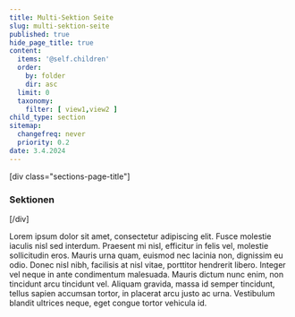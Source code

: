 ```yaml
---
title: Multi-Sektion Seite
slug: multi-sektion-seite
published: true
hide_page_title: true
content:
  items: '@self.children'
  order:
    by: folder
    dir: asc
  limit: 0
  taxonomy:
    filter: [ view1,view2 ]
child_type: section
sitemap:
  changefreq: never
  priority: 0.2
date: 3.4.2024
---
```


[div class="sections-page-title"]

### Sektionen

[/div]

Lorem ipsum dolor sit amet, consectetur adipiscing elit. Fusce molestie iaculis nisl sed interdum. Praesent mi nisl, efficitur in felis vel, molestie sollicitudin eros. Mauris urna quam, euismod nec lacinia non, dignissim eu odio. Donec nisl nibh, facilisis at nisl vitae, porttitor hendrerit libero. Integer vel neque in ante condimentum malesuada. Mauris dictum nunc enim, non tincidunt arcu tincidunt vel. Aliquam gravida, massa id semper tincidunt, tellus sapien accumsan tortor, in placerat arcu justo ac urna. Vestibulum blandit ultrices neque, eget congue tortor vehicula id.

